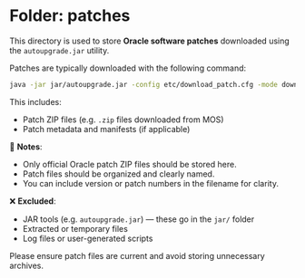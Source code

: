 # Folder: patches

This directory is used to store **Oracle software patches** downloaded using the
`autoupgrade.jar` utility.

Patches are typically downloaded with the following command:

```bash
java -jar jar/autoupgrade.jar -config etc/download_patch.cfg -mode download
````

This includes:

* Patch ZIP files (e.g. `.zip` files downloaded from MOS)
* Patch metadata and manifests (if applicable)

📁 **Notes**:

* Only official Oracle patch ZIP files should be stored here.
* Patch files should be organized and clearly named.
* You can include version or patch numbers in the filename for clarity.

❌ **Excluded**:

* JAR tools (e.g. `autoupgrade.jar`) — these go in the `jar/` folder
* Extracted or temporary files
* Log files or user-generated scripts

Please ensure patch files are current and avoid storing unnecessary archives.
